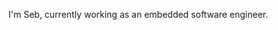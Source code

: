 I'm Seb, currently working as an embedded software engineer. 

<!---
sebapoe/sebapoe is a ✨ special ✨ repository because its `README.md` (this file) appears on your GitHub profile.
You can click the Preview link to take a look at your changes.
--->
